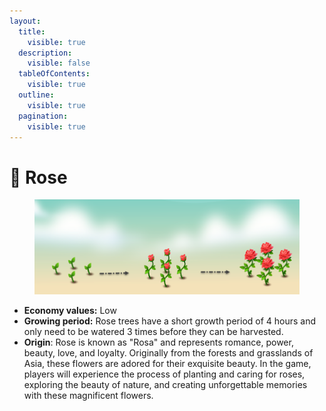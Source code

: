 ```yaml
---
layout:
  title:
    visible: true
  description:
    visible: false
  tableOfContents:
    visible: true
  outline:
    visible: true
  pagination:
    visible: true
---
```


# 🌹 Rose

<figure><img src="../../.gitbook/assets/rose1.png" alt=""><figcaption></figcaption></figure>

* **Economy values:** Low
* **Growing period:** Rose trees have a short growth period of 4 hours and only need to be watered 3 times before they can be harvested.
* **Origin**: Rose is known as "Rosa" and represents romance, power, beauty, love, and loyalty. Originally from the forests and grasslands of Asia, these flowers are adored for their exquisite beauty. In the game, players will experience the process of planting and caring for roses, exploring the beauty of nature, and creating unforgettable memories with these magnificent flowers.

